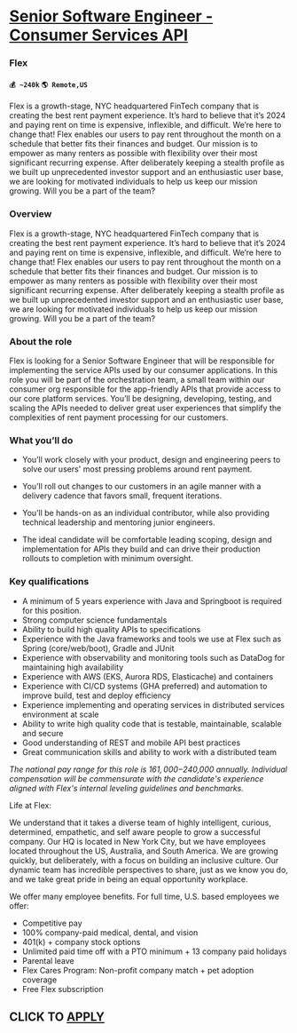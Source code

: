 # [Senior Software Engineer - Consumer Services API](https://www.remotewlb.com/apply/senior-software-engineer-consumer-services-api)  
### Flex  
#### `💰 ~240k` `🌎 Remote,US`  

Flex is a growth-stage, NYC headquartered FinTech company that is creating the best rent payment experience. It’s hard to believe that it’s 2024 and paying rent on time is expensive, inflexible, and difficult. We’re here to change that! Flex enables our users to pay rent throughout the month on a schedule that better fits their finances and budget. Our mission is to empower as many renters as possible with flexibility over their most significant recurring expense. After deliberately keeping a stealth profile as we built up unprecedented investor support and an enthusiastic user base, we are looking for motivated individuals to help us keep our mission growing. Will you be a part of the team?

### **Overview**

Flex is a growth-stage, NYC headquartered FinTech company that is creating the best rent payment experience. It’s hard to believe that it’s 2024 and paying rent on time is expensive, inflexible, and difficult. We’re here to change that! Flex enables our users to pay rent throughout the month on a schedule that better fits their finances and budget. Our mission is to empower as many renters as possible with flexibility over their most significant recurring expense. After deliberately keeping a stealth profile as we built up unprecedented investor support and an enthusiastic user base, we are looking for motivated individuals to help us keep our mission growing. Will you be a part of the team?

### **About the role**

Flex is looking for a Senior Software Engineer that will be responsible for implementing the service APIs used by our consumer applications. In this role you will be part of the orchestration team, a small team within our consumer org responsible for the app-friendly APIs that provide access to our core platform services. You’ll be designing, developing, testing, and scaling the APIs needed to deliver great user experiences that simplify the complexities of rent payment processing for our customers.

### **What you’ll do**

  * You’ll work closely with your product, design and engineering peers to solve our users' most pressing problems around rent payment. 
  * You’ll roll out changes to our customers in an agile manner with a delivery cadence that favors small, frequent iterations. 

  * You’ll be hands-on as an individual contributor, while also providing technical leadership and mentoring junior engineers.
  * The ideal candidate will be comfortable leading scoping, design and implementation for APIs they build and can drive their production rollouts to completion with minimum oversight.

### **Key qualifications**

  * A minimum of 5 years experience with Java and Springboot is required for this position.
  * Strong computer science fundamentals
  * Ability to build high quality APIs to specifications
  * Experience with the Java frameworks and tools we use at Flex such as Spring (core/web/boot), Gradle and JUnit
  * Experience with observability and monitoring tools such as DataDog for maintaining high availability
  * Experience with AWS (EKS, Aurora RDS, Elasticache) and containers
  * Experience with CI/CD systems (GHA preferred) and automation to improve build, test and deploy efficiency
  * Experience implementing and operating services in distributed services environment at scale
  * Ability to write high quality code that is testable, maintainable, scalable and secure
  * Good understanding of REST and mobile API best practices
  * Great communication skills and ability to work with a distributed team

_The national pay range for this role is $161,000-$240,000 annually. Individual compensation will be commensurate with the candidate's experience aligned with Flex's internal leveling guidelines and benchmarks._

Life at Flex:

We understand that it takes a diverse team of highly intelligent, curious, determined, empathetic, and self aware people to grow a successful company. Our HQ is located in New York City, but we have employees located throughout the US, Australia, and South America. We are growing quickly, but deliberately, with a focus on building an inclusive culture. Our dynamic team has incredible perspectives to share, just as we know you do, and we take great pride in being an equal opportunity workplace.

We offer many employee benefits. For full time, U.S. based employees we offer:

  * Competitive pay
  * 100% company-paid medical, dental, and vision
  * 401(k) + company stock options
  * Unlimited paid time off with a PTO minimum + 13 company paid holidays
  * Parental leave 
  * Flex Cares Program: Non-profit company match + pet adoption coverage
  * Free Flex subscription

  
## CLICK TO [APPLY](https://www.remotewlb.com/apply/senior-software-engineer-consumer-services-api)

